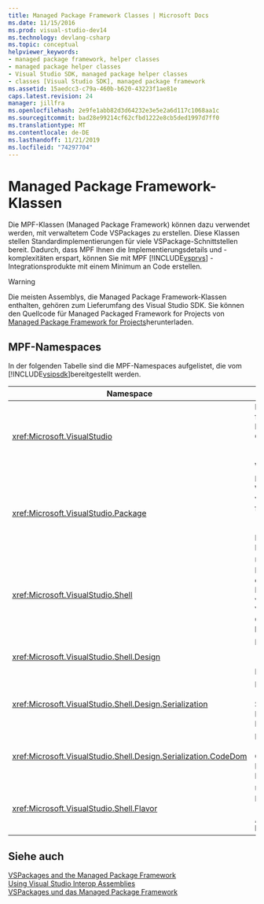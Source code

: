 ```yaml
---
title: Managed Package Framework Classes | Microsoft Docs
ms.date: 11/15/2016
ms.prod: visual-studio-dev14
ms.technology: devlang-csharp
ms.topic: conceptual
helpviewer_keywords:
- managed package framework, helper classes
- managed package helper classes
- Visual Studio SDK, managed package helper classes
- classes [Visual Studio SDK], managed package framework
ms.assetid: 15aedcc3-c79a-460b-b620-43223f1ae81e
caps.latest.revision: 24
manager: jillfra
ms.openlocfilehash: 2e9fe1abb82d3d64232e3e5e2a6d117c1068aa1c
ms.sourcegitcommit: bad28e99214cf62cfbd1222e8cb5ded1997d7ff0
ms.translationtype: MT
ms.contentlocale: de-DE
ms.lasthandoff: 11/21/2019
ms.locfileid: "74297704"
---
```

# <a name="managed-package-framework-classes"></a>Managed Package Framework-Klassen
Die MPF-Klassen (Managed Package Framework) können dazu verwendet werden, mit verwaltetem Code VSPackages zu erstellen. Diese Klassen stellen Standardimplementierungen für viele VSPackage-Schnittstellen bereit. Dadurch, dass MPF Ihnen die Implementierungsdetails und -komplexitäten erspart, können Sie mit MPF [!INCLUDE[vsprvs](../includes/vsprvs-md.md)] -Integrationsprodukte mit einem Minimum an Code erstellen.  
  
> [!WARNING]
> Die meisten Assemblys, die Managed Package Framework-Klassen enthalten, gehören zum Lieferumfang des Visual Studio SDK. Sie können den Quellcode für Managed Packaged Framework for Projects von [Managed Package Framework for Projects](https://archive.codeplex.com/?p=mpfproj11)herunterladen.  
  
## <a name="mpf-namespaces"></a>MPF-Namespaces  
 In der folgenden Tabelle sind die MPF-Namespaces aufgelistet, die vom [!INCLUDE[vsipsdk](../includes/vsipsdk-md.md)]bereitgestellt werden.  
  
|Namespace|Inhalt|  
|----------------|--------------|  
|<xref:Microsoft.VisualStudio>|Enthält Klassen für die Behandlung von COM-Fehlern, [!INCLUDE[vsprvs](../includes/vsprvs-md.md)] -Konstanten und Win32-Fenstern.|  
|<xref:Microsoft.VisualStudio.Package>|Beinhaltet Wrapper für verwalteten Code für [!INCLUDE[vsprvs](../includes/vsprvs-md.md)] -Projekte, Editoren und MSBuild.|  
|<xref:Microsoft.VisualStudio.Shell>|Umfasst MPF-Basisklassen, aus denen Sie eine Implementierung vieler allgemeiner Visual Studio-Objekte ableiten können.|  
|<xref:Microsoft.VisualStudio.Shell.Design>|Enthält [!INCLUDE[vsprvs](../includes/vsprvs-md.md)] -Designer-Erweiterungen.|  
|<xref:Microsoft.VisualStudio.Shell.Design.Serialization>|Enthält [!INCLUDE[vsprvs](../includes/vsprvs-md.md)] Serialisierungs-Designer-Erweiterungen.|  
|<xref:Microsoft.VisualStudio.Shell.Design.Serialization.CodeDom>|Enthält [!INCLUDE[vsprvs](../includes/vsprvs-md.md)] CodeDom-Designer-Erweiterungen.|  
|<xref:Microsoft.VisualStudio.Shell.Flavor>|Unterstützt Projektuntertypen (werden auch als „Konfigurationen“ bezeichnet).|  
  
## <a name="see-also"></a>Siehe auch  
 [VSPackages and the Managed Package Framework](../misc/vspackages-and-the-managed-package-framework.md)   
 [Using Visual Studio Interop Assemblies](../extensibility/internals/using-visual-studio-interop-assemblies.md)   
 [VSPackages und das Managed Package Framework](../misc/vspackages-and-the-managed-package-framework.md)